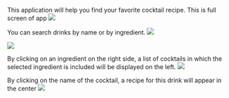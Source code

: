 This application will help you find your favorite cocktail recipe. 
This is full screen of app
<img src='https://sun9-73.userapi.com/impg/ccgy2uPc3iqCLfxwjke0_iAKUfnE52UvWhtHIQ/TTNP4YWxk-s.jpg?size=1826x837&quality=96&proxy=1&sign=d391f85815c89f5b4107a93978807099&type=album'/>

You can search drinks by name or by ingredient.
<img src='https://sun9-73.userapi.com/impg/CdP7hjqmbcH0y8imOHqdbvxjwrejKmS8xixc6w/8LKHXHNW1L4.jpg?size=521x152&quality=96&proxy=1&sign=402d042b787c3e782314408988defcb6&type=album'>

<img src='https://sun9-29.userapi.com/impg/3avGadw5RvZs9BbYqLAWuHhjvYb8uDIwpRFOyQ/MS6Rvf-dA-U.jpg?size=407x368&quality=96&proxy=1&sign=6783bc9bebe02fa73f827c36003a5856&type=album'/>

By clicking on an ingredient on the right side, a list of cocktails in which the selected ingredient is included will be displayed on the left.
<img src='https://sun9-55.userapi.com/impg/s7umh_vrn8oIZ2rJluYK2DhibVfQTfOLGJXT0A/PWEPk4OrcqU.jpg?
size=407x415&quality=96&proxy=1&sign=f9f3252a3754f0812be63f3f28d2df11&type=album'/>

  By clicking on the name of the cocktail, a recipe for this drink will appear in the center
<img src='https://sun9-62.userapi.com/impg/vI_8Wuc1AbDJvvPAQLOB776OqOMRpDtN94DH7A/CaXbnwtpJqs.jpg?size=552x533&quality=96&proxy=1&sign=c904daae48c22223fd25681980667aef&type=album'/>
